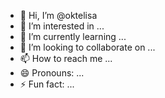 - 👋 Hi, I’m @oktelisa
- 👀 I’m interested in ...
- 🌱 I’m currently learning ...
- 💞️ I’m looking to collaborate on ...
- 📫 How to reach me ...
- 😄 Pronouns: ...
- ⚡ Fun fact: ...

<!---
oktelisa/oktelisa is a ✨ special ✨ repository because its `README.md` (this file) appears on your GitHub profile.
You can click the Preview link to take a look at your changes.
--->
